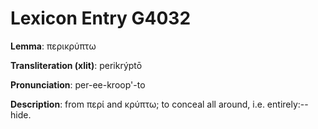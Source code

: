 # Lexicon Entry G4032

**Lemma**: περικρύπτω

**Transliteration (xlit)**: perikrýptō

**Pronunciation**: per-ee-kroop'-to

**Description**:
from περί and κρύπτω; to conceal all around, i.e. entirely:--hide.
